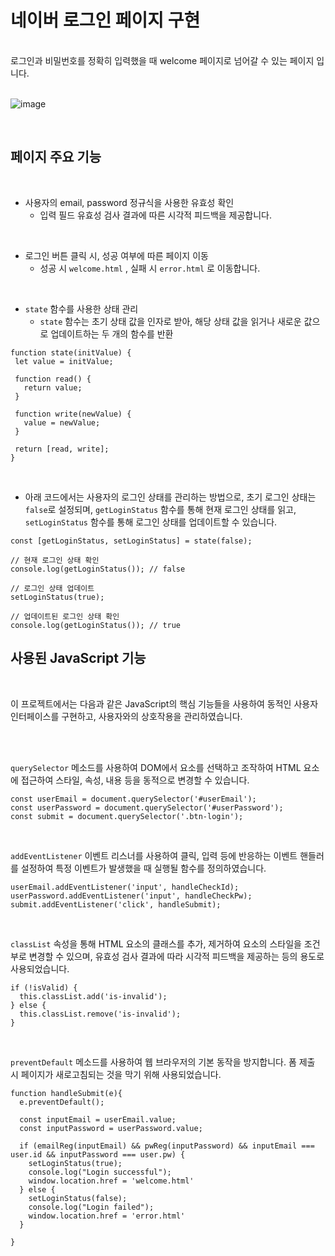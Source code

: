 # 네이버 로그인 페이지 구현
<br/>
로그인과 비밀번호를 정확히 입력했을 때 welcome 페이지로 넘어갈 수 있는 페이지 입니다.


<br/>
<br/>


![image](https://github.com/sulahhong/js-homework/assets/100662448/5e8c26b6-b768-4536-8e13-c7b6823afe7b)


<br/>

## 페이지 주요 기능
<br/>

- 사용자의 email, password 정규식을 사용한 유효성 확인
  - 입력 필드 유효성 검사 결과에 따른 시각적 피드백을 제공합니다.

<br/>

- 로그인 버튼 클릭 시, 성공 여부에 따른 페이지 이동
  - 성공 시 `welcome.html` , 실패 시 `error.html` 로 이동합니다.
 
<br/>


- `state` 함수를 사용한 상태 관리
    - `state` 함수는 초기 상태 값을 인자로 받아, 해당 상태 값을 읽거나 새로운 값으로 업데이트하는 두 개의 함수를 반환

 ``` 
function state(initValue) {
  let value = initValue;

  function read() {
    return value;
  }

  function write(newValue) {
    value = newValue;
  }

  return [read, write];
}
 ```

<br/>


  - 아래 코드에서는 사용자의 로그인 상태를 관리하는 방법으로, 초기 로그인 상태는 `false`로 설정되며, `getLoginStatus` 함수를 통해 현재 로그인 상태를 읽고, `setLoginStatus` 함수를 통해 로그인 상태를 업데이트할 수 있습니다.


 ``` 
const [getLoginStatus, setLoginStatus] = state(false);

// 현재 로그인 상태 확인
console.log(getLoginStatus()); // false

// 로그인 상태 업데이트
setLoginStatus(true);

// 업데이트된 로그인 상태 확인
console.log(getLoginStatus()); // true
 ``` 



## 사용된 JavaScript 기능
<br/>

이 프로젝트에서는 다음과 같은 JavaScript의 핵심 기능들을 사용하여 동적인 사용자 인터페이스를 구현하고, 사용자와의 상호작용을 관리하였습니다.

<br/>


<br/>

`querySelector` 메소드를 사용하여 DOM에서 요소를 선택하고 조작하여 HTML 요소에 접근하여 스타일, 속성, 내용 등을 동적으로 변경할 수 있습니다.
````
const userEmail = document.querySelector('#userEmail');
const userPassword = document.querySelector('#userPassword');
const submit = document.querySelector('.btn-login');
````

<br/>

`addEventListener` 이벤트 리스너를 사용하여 클릭, 입력 등에 반응하는 이벤트 핸들러를 설정하여 특정 이벤트가 발생했을 때 실행될 함수를 정의하였습니다.
````
userEmail.addEventListener('input', handleCheckId);
userPassword.addEventListener('input', handleCheckPw);
submit.addEventListener('click', handleSubmit);
````

<br/>

`classList` 속성을 통해 HTML 요소의 클래스를 추가, 제거하여 요소의 스타일을 조건부로 변경할 수 있으며, 유효성 검사 결과에 따라 시각적 피드백을 제공하는 등의 용도로 사용되었습니다.
````
if (!isValid) {
  this.classList.add('is-invalid');
} else {
  this.classList.remove('is-invalid');
}
````

<br/>

`preventDefault` 메소드를 사용하여 웹 브라우저의 기본 동작을 방지합니다. 폼 제출 시 페이지가 새로고침되는 것을 막기 위해 사용되었습니다.
````
function handleSubmit(e){
  e.preventDefault();
  
  const inputEmail = userEmail.value;
  const inputPassword = userPassword.value;

  if (emailReg(inputEmail) && pwReg(inputPassword) && inputEmail === user.id && inputPassword === user.pw) {
    setLoginStatus(true); 
    console.log("Login successful");
    window.location.href = 'welcome.html'
  } else {
    setLoginStatus(false); 
    console.log("Login failed");
    window.location.href = 'error.html'
  }

}
````

<br/>



